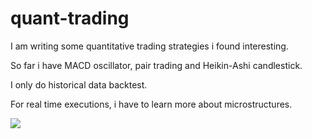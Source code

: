 # quant-trading

I am writing some quantitative trading strategies i found interesting. 

So far i have MACD oscillator, pair trading and Heikin-Ashi candlestick.

I only do historical data backtest.

For real time executions, i have to learn more about microstructures.

![](header.png)
